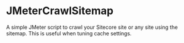 # JMeterCrawlSitemap
 A simple JMeter script to crawl your Sitecore site or any site using the sitemap. This is useful when tuning cache settings.
